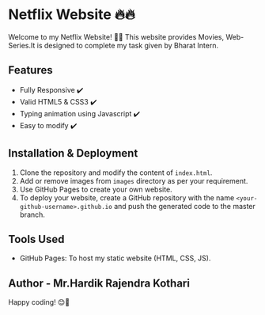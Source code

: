 # Netflix Website 🔥🔥
> 

Welcome to my Netflix Website! 🎉🚀 This website provides Movies, Web-Series.It is designed to complete my task given by Bharat Intern. 

## Features

- Fully Responsive ✔️
- Valid HTML5 & CSS3 ✔️
- Typing animation using Javascript ✔️
- Easy to modify ✔️

## Installation & Deployment

1. Clone the repository and modify the content of `index.html`.
2. Add or remove images from `images` directory as per your requirement.
3. Use GitHub Pages to create your own website.
4. To deploy your website, create a GitHub repository with the name `<your-github-username>.github.io` and push the generated code to the master branch.

## Tools Used

- GitHub Pages: To host my static website (HTML, CSS, JS).

## Author - Mr.Hardik Rajendra Kothari
Happy coding! 😊🚀
